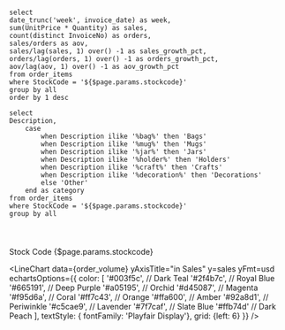 ```order_volume

select
date_trunc('week', invoice_date) as week,
sum(UnitPrice * Quantity) as sales,
count(distinct InvoiceNo) as orders,
sales/orders as aov,
sales/lag(sales, 1) over() -1 as sales_growth_pct,
orders/lag(orders, 1) over() -1 as orders_growth_pct,
aov/lag(aov, 1) over() -1 as aov_growth_pct
from order_items
where StockCode = '${$page.params.stockcode}'
group by all
order by 1 desc

```

```product_info
select
Description,
    case
        when Description ilike '%bag%' then 'Bags'
        when Description ilike '%mug%' then 'Mugs'
        when Description ilike '%jar%' then 'Jars'
        when Description ilike '%holder%' then 'Holders'
        when Description ilike '%craft%' then 'Crafts'
        when Description ilike '%decoration%' then 'Decorations'
        else 'Other'
    end as category
from order_items
where StockCode = '${$page.params.stockcode}'
group by all


```

# <Value data={product_info} column=Description />

Stock Code {$page.params.stockcode}

<BigValue data={order_volume} value=sales comparison=sales_growth_pct comparisonTitle="last week" fmt=usd/>
<BigValue data={order_volume} value=orders comparison=orders_growth_pct comparisonTitle="last week"/>
<BigValue data={order_volume} value=aov title="AOV" comparison=aov_growth_pct comparisonTitle="last week" fmt=usd/>

<LineChart 
    data={order_volume} 
    yAxisTitle="in Sales" 
    y=sales
    yFmt=usd
    echartsOptions={{
color: [
  '#003f5c', // Dark Teal
  '#2f4b7c', // Royal Blue
  '#665191', // Deep Purple
  '#a05195', // Orchid
  '#d45087', // Magenta
  '#f95d6a', // Coral
  '#ff7c43', // Orange
  '#ffa600', // Amber
  '#92a8d1', // Periwinkle
  '#c5cae9', // Lavender
  '#7f7caf', // Slate Blue
  '#ffb74d'  // Dark Peach
],
      textStyle: { fontFamily: 'Playfair Display'},
      grid: {left: 6}
    }}
/>
